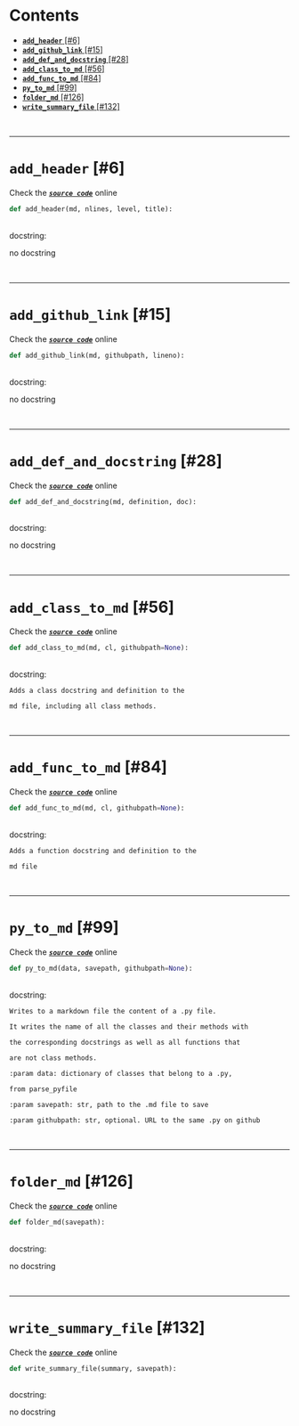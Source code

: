 



Contents
========

* [**`add_header`** [#6]](#add_header-6)
* [**`add_github_link`** [#15]](#add_github_link-15)
* [**`add_def_and_docstring`** [#28]](#add_def_and_docstring-28)
* [**`add_class_to_md`** [#56]](#add_class_to_md-56)
* [**`add_func_to_md`** [#84]](#add_func_to_md-84)
* [**`py_to_md`** [#99]](#py_to_md-99)
* [**`folder_md`** [#126]](#folder_md-126)
* [**`write_summary_file`** [#132]](#write_summary_file-132)


&nbsp;

--------
# **`add_header`** [#6]
  
Check the [***``source code``***](https://github.com/FedeClaudi/pydoc2md/blob/master/pydoc2md/utils/write.py#L6) online

```python
def add_header(md, nlines, level, title):
```

&nbsp;  
docstring:

no docstring

&nbsp;

--------
# **`add_github_link`** [#15]
  
Check the [***``source code``***](https://github.com/FedeClaudi/pydoc2md/blob/master/pydoc2md/utils/write.py#L15) online

```python
def add_github_link(md, githubpath, lineno):
```

&nbsp;  
docstring:

no docstring

&nbsp;

--------
# **`add_def_and_docstring`** [#28]
  
Check the [***``source code``***](https://github.com/FedeClaudi/pydoc2md/blob/master/pydoc2md/utils/write.py#L28) online

```python
def add_def_and_docstring(md, definition, doc):
```

&nbsp;  
docstring:

no docstring

&nbsp;

--------
# **`add_class_to_md`** [#56]
  
Check the [***``source code``***](https://github.com/FedeClaudi/pydoc2md/blob/master/pydoc2md/utils/write.py#L56) online

```python
def add_class_to_md(md, cl, githubpath=None):
```

&nbsp;  
docstring:

```text
Adds a class docstring and definition to the

md file, including all class methods.

```

&nbsp;

--------
# **`add_func_to_md`** [#84]
  
Check the [***``source code``***](https://github.com/FedeClaudi/pydoc2md/blob/master/pydoc2md/utils/write.py#L84) online

```python
def add_func_to_md(md, cl, githubpath=None):
```

&nbsp;  
docstring:

```text
Adds a function docstring and definition to the

md file

```

&nbsp;

--------
# **`py_to_md`** [#99]
  
Check the [***``source code``***](https://github.com/FedeClaudi/pydoc2md/blob/master/pydoc2md/utils/write.py#L99) online

```python
def py_to_md(data, savepath, githubpath=None):
```

&nbsp;  
docstring:

```text
Writes to a markdown file the content of a .py file.

It writes the name of all the classes and their methods with

the corresponding docstrings as well as all functions that

are not class methods.

:param data: dictionary of classes that belong to a .py,

from parse_pyfile

:param savepath: str, path to the .md file to save

:param githubpath: str, optional. URL to the same .py on github

```

&nbsp;

--------
# **`folder_md`** [#126]
  
Check the [***``source code``***](https://github.com/FedeClaudi/pydoc2md/blob/master/pydoc2md/utils/write.py#L126) online

```python
def folder_md(savepath):
```

&nbsp;  
docstring:

no docstring

&nbsp;

--------
# **`write_summary_file`** [#132]
  
Check the [***``source code``***](https://github.com/FedeClaudi/pydoc2md/blob/master/pydoc2md/utils/write.py#L132) online

```python
def write_summary_file(summary, savepath):
```

&nbsp;  
docstring:

no docstring